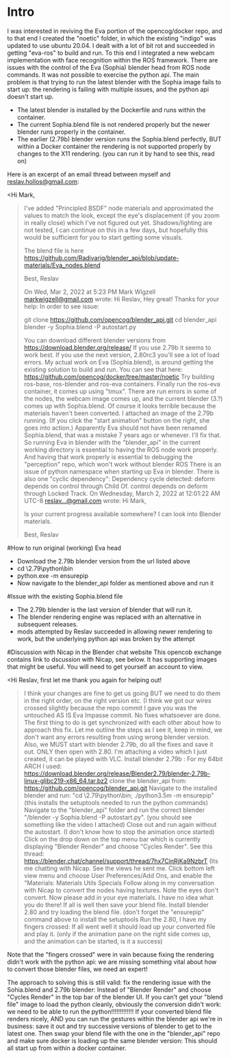 # Intro
I was interested in reviving the Eva portion of the opencog/docker repo, and to that end I created the "noetic" folder, in which
the existing "indigo" was updated to use ubuntu 20.04. I dealt with a lot of bit rot and succeeded in getting "eva-ros" to build
and run. To this end I integrated a new webcam implementation with face recognition within the ROS framework. There are issues
with the control of the Eva (Sophia) blender head from ROS node commands. It was not possible to exercise the python api.
The main problem is that trying to run the latest blender with the Sophia image fails to start up: the rendering is failing with 
multiple issues, and the python api doesn't start up.

+ The latest blender is installed by the Dockerfile and runs within the container.
+ The current Sophia.blend file is not rendered properly but the newer blender runs properly in the container.
+ The earlier (2.79b) blender version runs the Sophia.blend perfectly, BUT within a Docker container the rendering is not supported properly by changes to the X11 rendering. (you can run it by hand to see this, read on)

Here is an excerpt of an email thread between myself and reslav.hollos@gmail.com:

<Hi Mark,
>
>I've added "Principled BSDF" node materials and approximated the values to match the look, except the eye's displacement (if you zoom in really close) which I've not figured out yet.
>Shadows/lighting are not tested, I can continue on this in a few days, but hopefully this would be sufficient for you to start getting some visuals.
>
>The blend file is here https://github.com/Radivarig/blender_api/blob/update-materials/Eva_nodes.blend
>
>Best,
>Reslav
>
>
>On Wed, Mar 2, 2022 at 5:23 PM Mark Wigzell <markwigzell@gmail.com> wrote:
>Hi Reslav,
>Hey great! Thanks for your help:
>In order to see issue:
>
>git clone https://github.com/opencog/blender_api.git
>cd blender_api
>blender -y Sophia.blend -P autostart.py
>
>You can download different blender versions from https://download.blender.org/release/
>If you use 2.79b it seems to work best. If you use the next version, 2.80rc3 you'll see a lot of load errors.
>My actual work on Eva (Sophia.blend), is around getting the existing solution to build and run. You can see that here: https://github.com/opencog/docker/tree/master/noetic
>Try building ros-base, ros-blender and ros-eva containers. Finally run the ros-eva container, it comes up using "tmux". There are run errors in some of the nodes, the webcam image comes up, and the current blender (3.?) comes up with Sophia.blend. Of course it looks terrible because the materials haven't been converted.
>I attached an image of the 2.79b running. (If you click the "start animation" button on the right, she goes into action.)
>Apparently Eva should not have been renamed Sophia.blend, that was a mistake 7 years ago or whenever. I'll fix that.
>So running Eva in blender with the "blender_api" in the current working directory is essential to having the ROS node work properly. And having that work properly is essential to debugging the "perception" repo, which won't work without blender ROS
>There is an issue of python namespace when starting up Eva in blender.
>There is also one "cyclic dependency": Dependency cycle detected: deform depends on control through Child Of. control depends on deform through Locked Track.
>On Wednesday, March 2, 2022 at 12:01:22 AM UTC-8 reslav...@gmail.com wrote:
>Hi Mark,
>
>Is your current progress available somewhere? I can look into Blender materials.
>
>Best,
>Reslav

#How to run original (working) Eva head
+ Download the 2.79b blender version from the url listed above
+ cd <path to blender>\2.79\python\bin
+ python.exe -m ensurepip
+ Now navigate to the blender_api folder as mentioned above and run it

#Issue with the existing Sophia.blend file
+ The 2.79b blender is the last version of blender that will run it.
+ The blender rendering engine was replaced with an alternative in subsequent releases.
+ mods attempted by Reslav succeeded in allowing newer rendering to work, but the underlying python api was broken by the attempt

#Discussion with Nicap in the Blender chat website
This opencob exchange contains link to dscussion with Nicap, see below. It has supporting images that might be useful. You will need to get yourself an account to view.

<Hi Reslav, first let me thank you again for helping out! 
>I think your changes are fine to get us going BUT we need to do them in the right order, on the right version etc. (I think we got our wires crossed slightly because the repo commit I gave you was the untouched AS IS Eva Impasse commit. No fixes whatsoever are done.
>The first thing to do is get synchronized with each other about how to approach this fix.
>Let me outline the steps as I see it, keep in mind, we don't want any errors resulting from using wrong blender version. Also, we MUST start with blender 2.79b, do all the fixes and save it out. ONLY then open with 2.80. I'm attaching a video which I just created, it can be played with VLC. 
>Install blender 2.79b : For my 64bit ARCH I used: https://download.blender.org/release/Blender2.79/blender-2.79b-linux-glibc219-x86_64.tar.bz2 
>clone the blender_api from: https://github.com/opencog/blender_api.git
>Navigate to the installed blender and run: "cd <path to blender>\2.79\python\bin; ./python3.5m -m ensurepip" (this installs the setuptools needed to run the python commands)
>Navigate to the "blender_api" folder and run the correct blender "<path to blender>/blender -y Sophia.blend -P autostart.py". (you should see something like the video I attached)
>Close out and run again without the autostart. (I don't know how to stop the animation once started)
>Click on the drop down on the top menu bar which is currently displaying "Blender Render" and choose  "Cycles Render". 
>See this thread: https://blender.chat/channel/support/thread/7hx7CinRjKa9NzbrT (Its me chatting with Nicap. See the views he sent me. 
>Click bottom left view menu and choose User Preferences/Add Ons, and enable the "Materials: Materials Utils Specials 
>Follow along in my conversation with Nicap to convert the nodes having textures. Note the eyes don't convert. 
>Now please add in your eye materials. I have no idea what you do there! 
>If all is well then save your blend file. 
>Install blender 2.80 and try loading the blend file. (don't forget the "ensurepip" command above to install the setuptools
>Run the 2.80, I have my fingers crossed: If all went well it should load up your converted file and play it. (only if the animation pane on the right side comes up, and the animation can be started, is it a success)

Note that the "fingers crossed" were in vain because fixing the rendering didn't work with the python api: we are missing something
vital about how to convert those blender files, we need an expert!

The approach to solving this is still valid: fix the rendering issue with the Sohia.blend and 2.79b blender: Instead of "Blender Render" and choose  "Cycles Render" in the top bar of the blender UI. 
If you can't get your "blend file" image to load the python cleanly, obviously the conversion didn't work: we need to be able to run the python!!!!!!!!!!!!!
If your converted blend file renders nicely, AND you can run the gestures within the blender api we're in business: save it out and try successive versions of blender to get to the latest one. Then swap your blend file with the one in the "blender_api" repo and make sure docker is loading up the same blender version: This should all start up from within a docker container.


